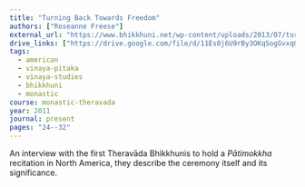 ```yaml
---
title: "Turning Back Towards Freedom"
authors: ["Roseanne Freese"]
external_url: "https://www.bhikkhuni.net/wp-content/uploads/2013/07/turning-back-towards-freedom_winter2011.pdf"
drive_links: ["https://drive.google.com/file/d/11Es0j6U9rBy3OKqSogGvxqGvVvVbeIw6/view?usp=drivesdk"]
tags:
  - american
  - vinaya-pitaka
  - vinaya-studies
  - bhikkhuni
  - monastic
course: monastic-theravada
year: 2011
journal: present
pages: "24--32"
---
```


An interview with the first Theravāda Bhikkhunis to hold a _Pātimokkha_ recitation in North America, they describe the ceremony itself and its significance.
 
